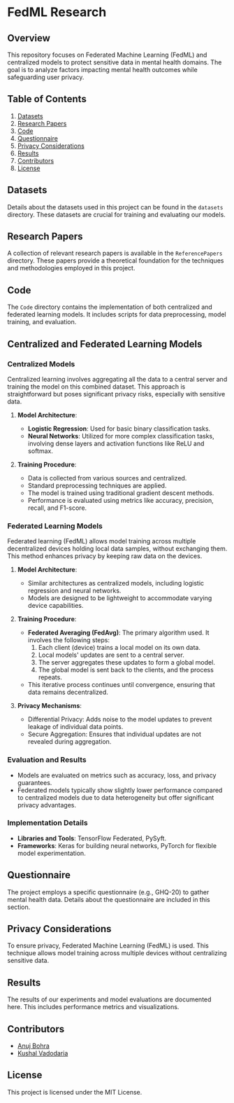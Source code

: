 # FedML Research

## Overview
This repository focuses on Federated Machine Learning (FedML) and centralized models to protect sensitive data in mental health domains. The goal is to analyze factors impacting mental health outcomes while safeguarding user privacy.

## Table of Contents
1. [Datasets](#datasets)
2. [Research Papers](#research-papers)
3. [Code](#code)
4. [Questionnaire](#questionnaire)
5. [Privacy Considerations](#privacy-considerations)
6. [Results](#results)
7. [Contributors](#contributors)
8. [License](#license)

## Datasets
Details about the datasets used in this project can be found in the `datasets` directory. These datasets are crucial for training and evaluating our models.

## Research Papers
A collection of relevant research papers is available in the `ReferencePapers` directory. These papers provide a theoretical foundation for the techniques and methodologies employed in this project.

## Code
The `Code` directory contains the implementation of both centralized and federated learning models. It includes scripts for data preprocessing, model training, and evaluation.

## Centralized and Federated Learning Models

### Centralized Models
Centralized learning involves aggregating all the data to a central server and training the model on this combined dataset. This approach is straightforward but poses significant privacy risks, especially with sensitive data.

1. **Model Architecture**:
   - **Logistic Regression**: Used for basic binary classification tasks.
   - **Neural Networks**: Utilized for more complex classification tasks, involving dense layers and activation functions like ReLU and softmax.

2. **Training Procedure**:
   - Data is collected from various sources and centralized.
   - Standard preprocessing techniques are applied.
   - The model is trained using traditional gradient descent methods.
   - Performance is evaluated using metrics like accuracy, precision, recall, and F1-score.

### Federated Learning Models
Federated learning (FedML) allows model training across multiple decentralized devices holding local data samples, without exchanging them. This method enhances privacy by keeping raw data on the devices.

1. **Model Architecture**:
   - Similar architectures as centralized models, including logistic regression and neural networks.
   - Models are designed to be lightweight to accommodate varying device capabilities.

2. **Training Procedure**:
   - **Federated Averaging (FedAvg)**: The primary algorithm used. It involves the following steps:
     1. Each client (device) trains a local model on its own data.
     2. Local models' updates are sent to a central server.
     3. The server aggregates these updates to form a global model.
     4. The global model is sent back to the clients, and the process repeats.
   - This iterative process continues until convergence, ensuring that data remains decentralized.

3. **Privacy Mechanisms**:
   - Differential Privacy: Adds noise to the model updates to prevent leakage of individual data points.
   - Secure Aggregation: Ensures that individual updates are not revealed during aggregation.

### Evaluation and Results
- Models are evaluated on metrics such as accuracy, loss, and privacy guarantees.
- Federated models typically show slightly lower performance compared to centralized models due to data heterogeneity but offer significant privacy advantages.

### Implementation Details
- **Libraries and Tools**: TensorFlow Federated, PySyft.
- **Frameworks**: Keras for building neural networks, PyTorch for flexible model experimentation.

## Questionnaire
The project employs a specific questionnaire (e.g., GHQ-20) to gather mental health data. Details about the questionnaire are included in this section.

## Privacy Considerations
To ensure privacy, Federated Machine Learning (FedML) is used. This technique allows model training across multiple devices without centralizing sensitive data.

## Results
The results of our experiments and model evaluations are documented here. This includes performance metrics and visualizations.

## Contributors
- [Anuj Bohra](https://github.com/anujbohra23)
- [Kushal Vadodaria](https://github.com/kushal-vadodaria)

## License
This project is licensed under the MIT License.
